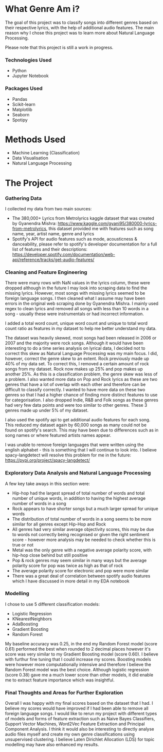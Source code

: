 # What Genre Am i?

The goal of this project was to classify songs into different genres based on their respective lyrics, with the help of additional audio features. The main reason why I chose this project was to learn more about Natural Language Processing.

Please note that this project is still a work in progress. 

### Technologies Used
* Python
* Jupyter Notebook

### Packages Used
* Pandas
* Scikit-learn
* Matplotlib
* Seaborn
* Spotipy

# Methods Used
* Machine Learning (Classification)
* Data Visualisation
* Natural Language Processing

# The Project

### Gathering Data

I collected my data from two main sources:
* The 380,000+ Lyrics from Metrolyrics kaggle dataset that was created by Gyanendra Mishra: https://www.kaggle.com/gyani95/380000-lyrics-from-metrolyrics, this dataset provided me with features such as song name, year, artist name, genre and lyrics
* Spotify's API for audio features such as mode, acousticness & danceability, please refer to spotify's developer documentation for a full list of features and their descriptions: https://developer.spotify.com/documentation/web-api/reference/tracks/get-audio-features/



### Cleaning and Feature Engineering

There were many rows with NaN values in the lyrics column, these were dropped although in the future I may look into scraping data to find the missing lyrics. However, most songs with missing lyrics seemed to be foreign language songs. I then cleaned what I assume may have been errors in the original web scraping done by Gyanendra Mishra. I mainly used regex to clean lyrics and removed all songs with less than 10 words in a song - usually these were instrumentals or had incorrect information.

I added a total word count, unique word count and unique to total word count ratio as features in my dataset to help me better understand my data. 

The dataset was heavily skewed, most songs had been released in 2006 or 2007 and the majority were rock songs. Although it would have been interesting to do a time series analysis on lyrical data, I decided not to correct this skew as Natural Language Processing was my main focus. I did, however, correct the genre skew to an extent. Rock previously made up 40% of my data set. To correct this, I removed a certain amount of rock songs from my dataset. Rock now makes up 25% and pop makes up another 25%. As this is a classification problem, the genre skew was less of a problem. I also wanted more data on Pop and Rock lyrics as these are two genres that have a lot of overlap with each other and therefore can be difficult to classify correctly. I wanted to have more data on these two genres so that I had a higher chance of finding more distinct features to use for categorisation. I also dropped Indie, R&B and Folk songs as these genres had very few data points and were too similar to other genres. These 3 genres made up under 5% of my dataset.

I also used the spotify api to get additional audio features for each song. This reduced my dataset again by 60,000 songs as many could not be found on spotify's search. This may have been due to differences such as in song names or where featured artists names appear.

I was unable to remove foreign languages that were written using the english alphabet - this is something that I will continue to look into. I believe spacy-langdetect will resolve this problem for me in the future: https://pypi.org/project/spacy-langdetect/



### Exploratory Data Analysis and Natural Language Processing

A few key take aways in this section were:
* Hip-hop had the largest spread of total number of words and total number of unique words, in addition to having the highest average number of words in a song
* Rock appears to have shorter songs but a much larger spread for unique words
* The distribution of total number of words in a song seems to be more similar for all genres except Hip-Hop and Rock
* All genres had very similar average objectivity scores, this may be due to words not correctly being recognised or given the right sentiment score - however more analysis may be needed to check whether this is true or not
* Metal was the only genre with a negative average polarity score, with hip-hop close behind but still positive
* Pop & rock genres may seem similar in many ways but the average polarity score for pop was twice as high as that of rock
* The average polarity score for electronic and pop were more similar
* There was a great deal of correlation between spotify audio features which I have discussed in more detail in my EDA notebook

### Modelling

I chose to use 5 different classification models:
* Logistic Regression
* KNearestNeighbors
* AdaBoosting
* Gradient Boosting
* Random Forest

My baseline accuracy was 0.25, in the end my Random Forest model (score 0.61) performed the best when rounded to 2 decimal places however it's score was very similar to my Gradient Boosting model (score 0.60). I believe with furthur fine tuning that I could increase my scores. Boosting models were however more computationally intensive and therefore I believe the Random Forest model was the best choice. Although logistic regression (score 0.38) gave me a much lower score than other models, it did enable me to extract feature importance which was insightful.



### Final Thoughts and Areas for Further Exploration

Overall I was happy with my final scores based on the dataset that I had. I believe my scores would have improved if I had been able to remove all foreign language songs. I would like to rerun my project with different types of models and forms of feature extraction such as Naive Bayes Classifiers, Support Vector Machines, Word2Vec Feature Extraction and Principal Component Analysis. I think it would also be interesting to directly analyse audio files myself and create my own genre classifications using unsupervised clustering. I believe Laten Dirichlet Allocation (LDS) for topic modelling may have also enhanced my results.





